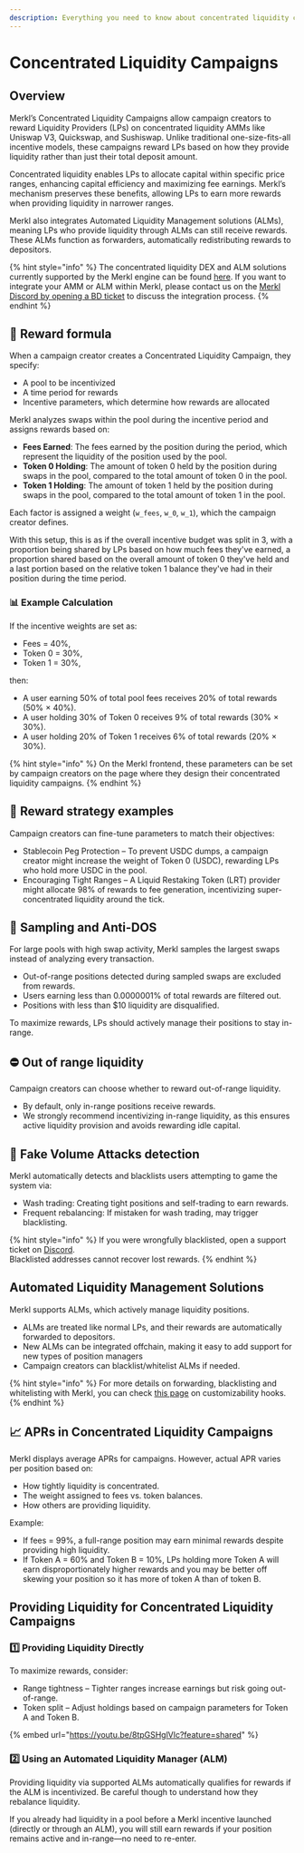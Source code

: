 ```yaml
---
description: Everything you need to know about concentrated liquidity campaigns on Merkl
---
```


# Concentrated Liquidity Campaigns

## Overview

Merkl’s Concentrated Liquidity Campaigns allow campaign creators to reward Liquidity Providers (LPs) on concentrated liquidity AMMs like Uniswap V3, Quickswap, and Sushiswap. Unlike traditional one-size-fits-all incentive models, these campaigns reward LPs based on how they provide liquidity rather than just their total deposit amount.

Concentrated liquidity enables LPs to allocate capital within specific price ranges, enhancing capital efficiency and maximizing fee earnings. Merkl’s mechanism preserves these benefits, allowing LPs to earn more rewards when providing liquidity in narrower ranges.

Merkl also integrates Automated Liquidity Management solutions (ALMs), meaning LPs who provide liquidity through ALMs can still receive rewards. These ALMs function as forwarders, automatically redistributing rewards to depositors.

{% hint style="info" %}
The concentrated liquidity DEX and ALM solutions currently supported by the Merkl engine can be found [here](https://app.merkl.xyz/integrations). If you want to integrate your AMM or ALM within Merkl, please contact us on the [Merkl Discord by opening a BD ticket](https://www.google.com/url?q=https://discord.gg/jnYfrGxDbe\&sa=D\&source=docs\&ust=1714726869927696\&usg=AOvVaw1loOKjqz9IGEdpNjWsvrmD) to discuss the integration process.
{% endhint %}

## 🔢 Reward formula

When a campaign creator creates a Concentrated Liquidity Campaign, they specify:

* A pool to be incentivized
* A time period for rewards
* Incentive parameters, which determine how rewards are allocated

Merkl analyzes swaps within the pool during the incentive period and assigns rewards based on:

* **Fees Earned**: The fees earned by the position during the period, which represent the liquidity of the position used by the pool.
* **Token 0 Holding**: The amount of token 0 held by the position during swaps in the pool, compared to the total amount of token 0 in the pool.
* **Token 1 Holding**: The amount of token 1 held by the position during swaps in the pool, compared to the total amount of token 1 in the pool.

Each factor is assigned a weight (`w_fees`, `w_0`, `w_1`), which the campaign creator defines.

With this setup, this is as if the overall incentive budget was split in 3, with a proportion being shared by LPs based on how much fees they've earned, a proportion shared based on the overall amount of token 0 they've held and a last portion based on the relative token 1 balance they've had in their position during the time period.

### 📊 Example Calculation

If the incentive weights are set as:

* Fees = 40%,
* Token 0 = 30%,
* Token 1 = 30%,

then:

* A user earning 50% of total pool fees receives 20% of total rewards (50% × 40%).
* A user holding 30% of Token 0 receives 9% of total rewards (30% × 30%).
* A user holding 20% of Token 1 receives 6% of total rewards (20% × 30%).

{% hint style="info" %}
On the Merkl frontend, these parameters can be set by campaign creators on the page where they design their concentrated liquidity campaigns.
{% endhint %}

## 🎯 Reward strategy examples

Campaign creators can fine-tune parameters to match their objectives:

* Stablecoin Peg Protection – To prevent USDC dumps, a campaign creator might increase the weight of Token 0 (USDC), rewarding LPs who hold more USDC in the pool.
* Encouraging Tight Ranges – A Liquid Restaking Token (LRT) provider might allocate 98% of rewards to fee generation, incentivizing super-concentrated liquidity around the tick.

## 🚀 Sampling and Anti-DOS

For large pools with high swap activity, Merkl samples the largest swaps instead of analyzing every transaction.

* Out-of-range positions detected during sampled swaps are excluded from rewards.
* Users earning less than 0.0000001% of total rewards are filtered out.
* Positions with less than $10 liquidity are disqualified.

To maximize rewards, LPs should actively manage their positions to stay in-range.

## ⛔ Out of range liquidity

Campaign creators can choose whether to reward out-of-range liquidity.

* By default, only in-range positions receive rewards.
* We strongly recommend incentivizing in-range liquidity, as this ensures active liquidity provision and avoids rewarding idle capital.

## 🔎 Fake Volume Attacks detection

Merkl automatically detects and blacklists users attempting to game the system via:

* Wash trading: Creating tight positions and self-trading to earn rewards.
* Frequent rebalancing: If mistaken for wash trading, may trigger blacklisting.

{% hint style="info" %}
If you were wrongfully blacklisted, open a support ticket on [Discord](https://discord.gg/tZPwmgqH).\
Blacklisted addresses cannot recover lost rewards.
{% endhint %}

## Automated Liquidity Management Solutions

Merkl supports ALMs, which actively manage liquidity positions.

* ALMs are treated like normal LPs, and their rewards are automatically forwarded to depositors.
* New ALMs can be integrated offchain, making it easy to add support for new types of position managers
* Campaign creators can blacklist/whitelist ALMs if needed.

{% hint style="info" %}
For more details on forwarding, blacklisting and whitelisting with Merkl, you can check [this page](../customization-options.md) on customizability hooks.
{% endhint %}

## 📈 APRs in Concentrated Liquidity Campaigns

Merkl displays average APRs for campaigns. However, actual APR varies per position based on:

* How tightly liquidity is concentrated.
* The weight assigned to fees vs. token balances.
* How others are providing liquidity.

Example:

* If fees = 99%, a full-range position may earn minimal rewards despite providing high liquidity.
* If Token A = 60% and Token B = 10%, LPs holding more Token A will earn disproportionately higher rewards and you may be better off skewing your position so it has more of token A than of token B.

## Providing Liquidity for Concentrated Liquidity Campaigns

### 1️⃣ Providing Liquidity Directly

To maximize rewards, consider:

* Range tightness – Tighter ranges increase earnings but risk going out-of-range.
* Token split – Adjust holdings based on campaign parameters for Token A and Token B.

{% embed url="https://youtu.be/8tpGSHglVlc?feature=shared" %}

### 2️⃣ Using an Automated Liquidity Manager (ALM)

Providing liquidity via supported ALMs automatically qualifies for rewards if the ALM is incentivized. Be careful though to understand how they rebalance liquidity.

If you already had liquidity in a pool before a Merkl incentive launched (directly or through an ALM), you will still earn rewards if your position remains active and in-range—no need to re-enter.

